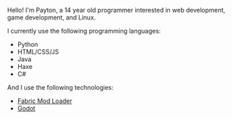 Hello! I'm Payton, a 14 year old programmer interested in web development, game development, and Linux.

I currently use the following programming languages:
  - Python
  - HTML/CSS/JS
  - Java
  - Haxe
  - C#

And I use the following technologies:
  - [Fabric Mod Loader](https://github.com/FabricMC/fabric/)
  - [Godot](https://github.com/godotengine/godot)
